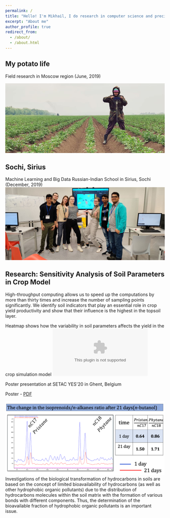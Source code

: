 ```yaml
---
permalink: /
title: "Hello! I'm Mikhail, I do research in computer science and precision agricluture 🚜 PhD student in Skoltech 💡"
excerpt: "About me"
author_profile: true
redirect_from: 
  - /about/
  - /about.html
---
```


## My potato life

Field research in Moscow region (June, 2019)


![My potato life🤷‍♀️](/images/penetrolog.jpg)



## Sochi, Sirius
Machine Learning and Big Data Russian-Indian School in Sirius, Sochi (December, 2019)
![Sirius](images/sirius.jpg)

## Research: Sensitivity Analysis of Soil Parameters in Crop Model

High-throughput computing allows us to speed up the computations by more than thirty times and increase the number of sampling points significantly. We identify soil indicators that play an essential role in crop yield productivity and show that their influence is the highest in the topsoil layer.


Heatmap shows how the variability in soil parameters affects the yield in the crop simulation model
![Soil_layers](images/Heatmap_ST_Sunset_review.eps)

Poster presentation at SETAC YES'20 in Ghent, Belgium



Poster - [PDF](/images/ghent_for_site.png)
 

![Bioav-part-oil](/images/GH-OIL-BIOAV.png)
Investigations of the biological transformation of hydrocarbons in soils are based on the concept of limited bioavailability of hydrocarbons (as well as other hydrophobic organic pollutants) due to the distribution of hydrocarbons molecules within the soil matrix with the formation of various bonds with different components. Thus, the determination of the bioavailable fraction of hydrophobic organic pollutants is an important issue. 
